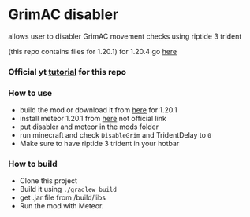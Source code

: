 # GrimAC disabler

allows user to disabler GrimAC movement checks using riptide 3 trident

(this repo contains files for 1.20.1) for 1.20.4 go [here](https://github.com/ImNotDeadYet/grim-trident/tree/1.20.4)


### Official yt [tutorial](https://www.youtube.com/watch?v=RQ_mNMvEht8) for this repo

### How to use 
- build the mod or download it from [here](https://github.com/ImNotDeadYet/grim-trident/releases/tag/1.0.0) for 1.20.1
- install meteor 1.20.1 from [here](https://maven.meteordev.org/releases/meteordevelopment/meteor-client/0.5.4/meteor-client-0.5.4.jar) not official link
- put disabler and meteor in the mods folder
- run minecraft and check `DisableGrim` and TridentDelay to `0`
- Make sure to have riptide 3 trident in your hotbar



### How to build
- Clone this project
- Build it using `./gradlew build`
- get .jar file from /build/libs
- Run the mod with Meteor.
